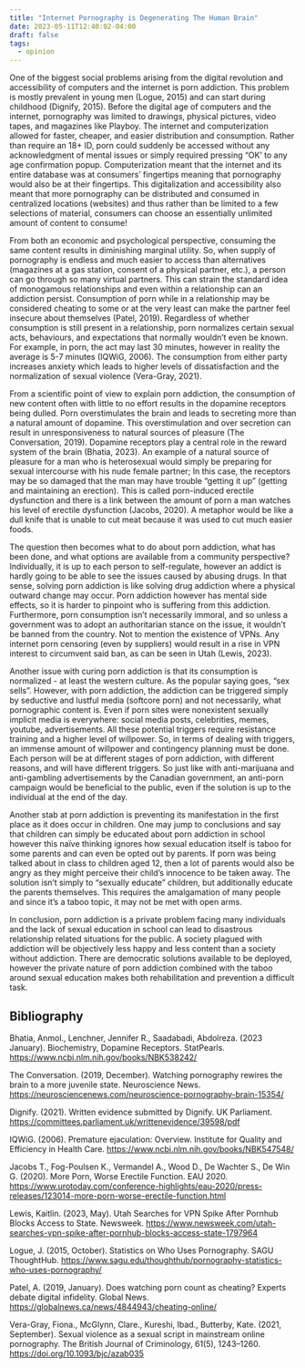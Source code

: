 ```yaml
---
title: "Internet Pornography is Degenerating The Human Brain"
date: 2023-05-11T12:40:02-04:00
draft: false
tags:
  - opinion
---
```


One of the biggest social problems arising from the digital revolution and accessibility of computers and the internet is porn addiction. This problem is mostly prevalent in young men (Logue, 2015) and can start during childhood (Dignify, 2015). Before the digital age of computers and the internet, pornography was limited to drawings, physical pictures, video tapes, and magazines like Playboy. The internet and computerization allowed for faster, cheaper, and easier distribution and consumption. Rather than require an 18+ ID, porn could suddenly be accessed without any acknowledgment of mental issues or simply required pressing “OK’ to any age confirmation popup. Computerization meant that the internet and its entire database was at consumers’ fingertips meaning that pornography would also be at their fingertips. This digitalization and accessibility also meant that more pornography can be distributed and consumed in centralized locations (websites) and thus rather than be limited to a few selections of material, consumers can choose an essentially unlimited amount of content to consume!

From both an economic and psychological perspective, consuming the same content results in diminishing marginal utility. So, when supply of pornography is endless and much easier to access than alternatives (magazines at a gas station, consent of a physical partner, etc.), a person can go through so many virtual partners. This can strain the standard idea of monogamous relationships and even within a relationship can an addiction persist. Consumption of porn while in a relationship may be considered cheating to some or at the very least can make the partner feel insecure about themselves (Patel, 2019). Regardless of whether consumption is still present in a relationship, porn normalizes certain sexual acts, behaviours, and expectations that normally wouldn’t even be known. For example, in porn, the act may last 30 minutes, however in reality the average is 5-7 minutes (IQWiG, 2006). The consumption from either party increases anxiety which leads to higher levels of dissatisfaction and the normalization of sexual violence (Vera-Gray, 2021).

From a scientific point of view to explain porn addiction, the consumption of new content often with little to no effort results in the dopamine receptors being dulled. Porn overstimulates the brain and leads to secreting more than a natural amount of dopamine. This overstimulation and over secretion can result in unresponsiveness to natural sources of pleasure (The Conversation, 2019). Dopamine receptors play a central role in the reward system of the brain (Bhatia, 2023). An example of a natural source of pleasure for a man who is heterosexual would simply be preparing for sexual intercourse with his nude female partner; In this case, the receptors may be so damaged that the man may have trouble “getting it up” (getting and maintaining an erection). This is called porn-induced erectile dysfunction and there is a link between the amount of porn a man watches his level of erectile dysfunction (Jacobs, 2020). A metaphor would be like a dull knife that is unable to cut meat because it was used to cut much easier foods.

The question then becomes what to do about porn addiction, what has been done, and what options are available from a community perspective? Individually, it is up to each person to self-regulate, however an addict is hardly going to be able to see the issues caused by abusing drugs. In that sense, solving porn addiction is like solving drug addiction where a physical outward change may occur. Porn addiction however has mental side effects, so it is harder to pinpoint who is suffering from this addiction. Furthermore, porn consumption isn’t necessarily immoral, and so unless a government was to adopt an authoritarian stance on the issue, it wouldn’t be banned from the country. Not to mention the existence of VPNs. Any internet porn censoring (even by suppliers) would result in a rise in VPN interest to circumvent said ban, as can be seen in Utah (Lewis, 2023).

Another issue with curing porn addiction is that its consumption is normalized - at least the western culture. As the popular saying goes, “sex sells”. However, with porn addiction, the addiction can be triggered simply by seductive and lustful media (softcore porn) and not necessarily, what pornographic content is. Even if porn sites were nonexistent sexually implicit media is everywhere: social media posts, celebrities, memes, youtube, advertisements. All these potential triggers require resistance training and a higher level of willpower. So, in terms of dealing with triggers, an immense amount of willpower and contingency planning must be done. Each person will be at different stages of porn addiction, with different reasons, and will have different triggers. So just like with anti-marijuana and anti-gambling advertisements by the Canadian government, an anti-porn campaign would be beneficial to the public, even if the solution is up to the individual at the end of the day.

Another stab at porn addiction is preventing its manifestation in the first place as it does occur in children. One may jump to conclusions and say that children can simply be educated about porn addiction in school however this naïve thinking ignores how sexual education itself is taboo for some parents and can even be opted out by parents. If porn was being talked about in class to children aged 12, then a lot of parents would also be angry as they might perceive their child’s innocence to be taken away. The solution isn’t simply to “sexually educate” children, but additionally educate the parents themselves. This requires the amalgamation of many people and since it’s a taboo topic, it may not be met with open arms.

In conclusion, porn addiction is a private problem facing many individuals and the lack of sexual education in school can lead to disastrous relationship related situations for the public. A society plagued with addiction will be objectively less happy and less content than a society without addiction. There are democratic solutions available to be deployed, however the private nature of porn addiction combined with the taboo around sexual education makes both rehabilitation and prevention a difficult task.

## Bibliography

Bhatia, Anmol., Lenchner, Jennifer R., Saadabadi, Abdolreza. (2023 January). Biochemistry, Dopamine Receptors. StatPearls. <https://www.ncbi.nlm.nih.gov/books/NBK538242/>

The Conversation. (2019, December). Watching pornography rewires the brain to a more juvenile state. Neuroscience News. <https://neurosciencenews.com/neuroscience-pornography-brain-15354/>

Dignify. (2021). Written evidence submitted by Dignify. UK Parliament.       <https://committees.parliament.uk/writtenevidence/39598/pdf>

IQWiG. (2006). Premature ejaculation: Overview. Institute for Quality and Efficiency in Health Care. <https://www.ncbi.nlm.nih.gov/books/NBK547548/>

Jacobs T., Fog-Poulsen K., Vermandel A., Wood D., De Wachter S., De Win G. (2020). More Porn, Worse Erectile Function. EAU 2020. <https://www.urotoday.com/conference-highlights/eau-2020/press-releases/123014-more-porn-worse-erectile-function.html>

Lewis, Kaitlin. (2023, May). Utah Searches for VPN Spike After Pornhub Blocks Access to State. Newsweek. <https://www.newsweek.com/utah-searches-vpn-spike-after-pornhub-blocks-access-state-1797964>

Logue, J. (2015, October). Statistics on Who Uses Pornography. SAGU ThoughtHub. <https://www.sagu.edu/thoughthub/pornography-statistics-who-uses-pornography/>

Patel, A. (2019, January). Does watching porn count as cheating? Experts debate digital     infidelity. Global News. <https://globalnews.ca/news/4844943/cheating-online/>

Vera-Gray, Fiona., McGlynn, Clare., Kureshi, Ibad., Butterby, Kate. (2021, September). Sexual violence as a sexual script in mainstream online pornography. The British Journal of Criminology, 61(5), 1243–1260. <https://doi.org/10.1093/bjc/azab035>
